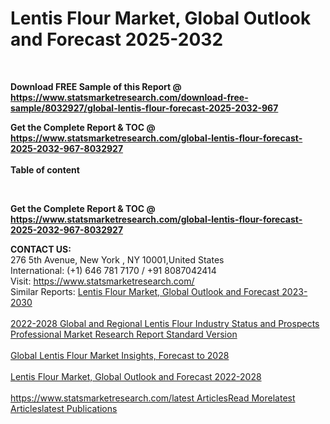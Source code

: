 <h1>Lentis Flour Market, Global Outlook and Forecast 2025-2032</h1><br/><p><strong>Download FREE Sample of this Report @ <a href="https://www.statsmarketresearch.com/download-free-sample/8032927/global-lentis-flour-forecast-2025-2032-967">https://www.statsmarketresearch.com/download-free-sample/8032927/global-lentis-flour-forecast-2025-2032-967</a></strong></p><div><b>Get the Complete Report & TOC @ <a href="https://www.statsmarketresearch.com/global-lentis-flour-forecast-2025-2032-967-8032927">https://www.statsmarketresearch.com/global-lentis-flour-forecast-2025-2032-967-8032927</a></b></div><br><b>Table of content</b><p><br><div><b>Get the Complete Report & TOC @ <a href="https://www.statsmarketresearch.com/global-lentis-flour-forecast-2025-2032-967-8032927">https://www.statsmarketresearch.com/global-lentis-flour-forecast-2025-2032-967-8032927</a></b></div></p> <b>CONTACT US:</b><br>276 5th Avenue, New York , NY 10001,United States<br>International: (+1) 646 781 7170 / +91 8087042414<br>Visit: <a href="https://www.statsmarketresearch.com/">https://www.statsmarketresearch.com/</a><br>Similar Reports: <a href="https://www.statsmarketresearch.com/global-lentis-flour-forecast-2025-2032-967-8032927">Lentis Flour Market, Global Outlook and Forecast 2023-2030</a><br/><br/><a href="https://www.statsmarketresearch.com/global-lentis-flour-forecast-2025-2032-967-8032927">2022-2028 Global and Regional Lentis Flour Industry Status and Prospects Professional Market Research Report Standard Version</a><br/><br/><a href="https://www.statsmarketresearch.com/global-lentis-flour-forecast-2025-2032-967-8032927">Global Lentis Flour Market Insights, Forecast to 2028</a><br/><br/><a href="https://www.statsmarketresearch.com/global-lentis-flour-forecast-2025-2032-967-8032927">Lentis Flour Market, Global Outlook and Forecast 2022-2028</a><br/><br/><a href="https://gyeongbokgung.com">https://www.statsmarketresearch.com/</a><a href="https://hallyeomaritime.com">latest Articles</a><a href="https://jingwansa.com">Read More</a><a href=https://nguoiviet.jp/">latest Articles</a><a href="https://www.intelmarketresearch.com/">latest Publications</a>